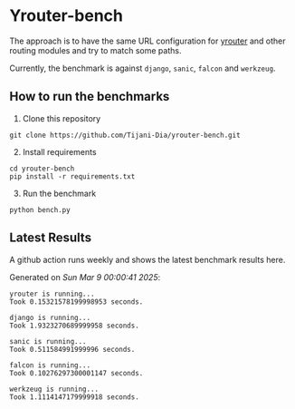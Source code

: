 # Yrouter-bench

The approach is to have the same URL configuration for [yrouter](https://github.com/Tijani-Dia/yrouter) and other routing modules and try to match some paths.

Currently, the benchmark is against `django`, `sanic`, `falcon` and `werkzeug`.

## How to run the benchmarks

1. Clone this repository

```shell
git clone https://github.com/Tijani-Dia/yrouter-bench.git
```

2. Install requirements

```shell
cd yrouter-bench
pip install -r requirements.txt
```

3. Run the benchmark

```shell
python bench.py
```

## Latest Results

A github action runs weekly and shows the latest benchmark results here.

Generated on *Sun Mar  9 00:00:41 2025*:

```shell
yrouter is running...
Took 0.15321578199998953 seconds.

django is running...
Took 1.9323270689999958 seconds.

sanic is running...
Took 0.511584991999996 seconds.

falcon is running...
Took 0.10276297300001147 seconds.

werkzeug is running...
Took 1.1114147179999918 seconds.

```